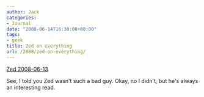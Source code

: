 ```yaml
---
author: Jack
categories:
- Journal
date: "2008-06-14T16:30:00+00:00"
tags:
- geek
title: Zed on everything
url: /2008/zed-on-everything/
---
```


[Zed 2008-06-13][1]

See, I told you Zed wasn't such a bad guy. Okay, no I didn't, but he's always an interesting read.

 [1]: http://www.zedshaw.com/blog/2008-06-13.html "Zed 2008-06-13"